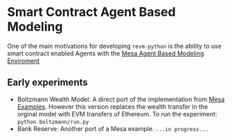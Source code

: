 # Smart Contract Agent Based Modeling

One of the main motivations for developing `revm-python` is the ability to use smart contract enabled Agents with the [Mesa Agent Based Modeling Enviroment](https://github.com/projectmesa/mesa)

## Early experiments
- Boltzmann Wealth Model:  A direct port of the implementation from [Mesa Examples](https://github.com/projectmesa/mesa-examples). However this version replaces the wealth transfer in the orginal model with EVM transfers of Ethereum. To run the experiment: `python boltzmann/run.py`
- Bank Reserve: Another port of a Mesa example. `...in progress...`